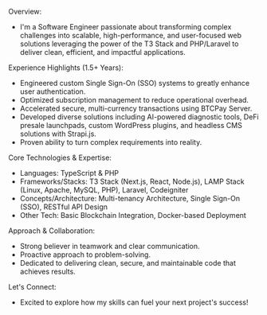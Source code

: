 Overview:
* I'm a Software Engineer passionate about transforming complex challenges into scalable, high-performance, and user-focused web solutions leveraging the power of the T3 Stack and PHP/Laravel to deliver clean, efficient, and impactful applications.

Experience Highlights (1.5+ Years):
* Engineered custom Single Sign-On (SSO) systems to greatly enhance user authentication.
* Optimized subscription management to reduce operational overhead.
* Accelerated secure, multi-currency transactions using BTCPay Server.
* Developed diverse solutions including AI-powered diagnostic tools, DeFi presale launchpads, custom WordPress plugins, and headless CMS solutions with Strapi.js.
* Proven ability to turn complex requirements into reality.

Core Technologies & Expertise:
* Languages: TypeScript & PHP
* Frameworks/Stacks: T3 Stack (Next.js, React, Node.js), LAMP Stack (Linux, Apache, MySQL, PHP), Laravel, Codeigniter
* Concepts/Architecture: Multi-tenancy Architecture, Single Sign-On (SSO), RESTful API Design
* Other Tech: Basic Blockchain Integration, Docker-based Deployment

Approach & Collaboration:
* Strong believer in teamwork and clear communication.
* Proactive approach to problem-solving.
* Dedicated to delivering clean, secure, and maintainable code that achieves results.

Let's Connect:
* Excited to explore how my skills can fuel your next project's success!
